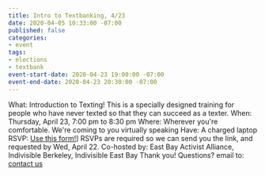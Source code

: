 ```yaml
---
title: Intro to Textbanking, 4/23
date: 2020-04-05 10:33:00 -07:00
published: false
categories:
- event
tags:
- elections
- textbank
event-start-date: 2020-04-23 19:00:00 -07:00
event-end-date: 2020-04-23 20:30:00 -07:00
---
```


What: Introduction to Texting!  This is a specially designed training for people who have never texted so that they can succeed as a texter.
When: Thursday, April 23, 7:00 pm to 8:30 pm
Where: Wherever you're comfortable. We're coming to you virtually speaking
Have: A charged laptop
RSVP: [Use this form!]([https://actionnetwork.org/events/april-texting-party)] RSVPs are required so we can send you the link, and requested by Wed, April 22.
Co-hosted by: East Bay Activist Alliance, Indivisible Berkeley, Indivisible East Bay
Thank you!
Questions? email to: [contact us](mailto:beccafreed@gmail.com)